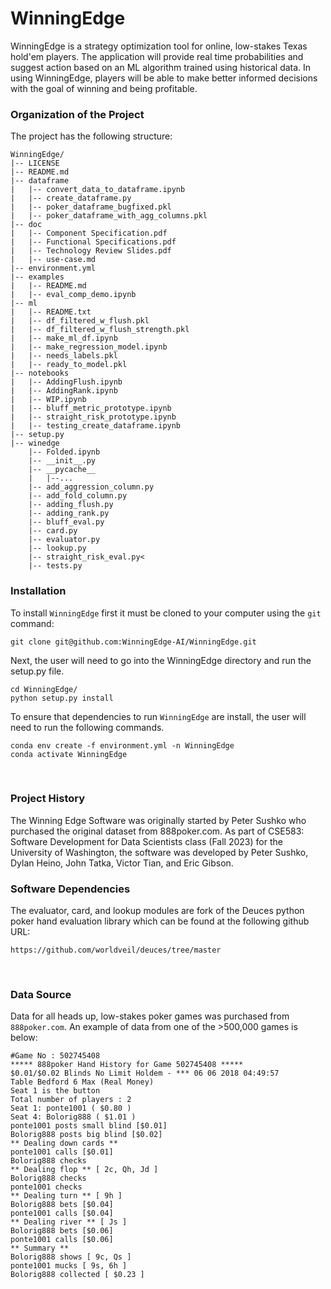 # WinningEdge

WinningEdge is a strategy optimization tool for online, low-stakes Texas hold'em players. The application will provide real time probabilities and suggest action based on an ML algorithm trained using historical data. In using WinningEdge, players will be able to make better informed decisions with the goal of winning and being profitable.
<br>

### Organization of the Project<br>
The project has the following structure:
<br>

```
WinningEdge/
|-- LICENSE
|-- README.md
|-- dataframe
|   |-- convert_data_to_dataframe.ipynb
|   |-- create_dataframe.py
|   |-- poker_dataframe_bugfixed.pkl
|   |-- poker_dataframe_with_agg_columns.pkl
|-- doc
|   |-- Component Specification.pdf
|   |-- Functional Specifications.pdf
|   |-- Technology Review Slides.pdf
|   |-- use-case.md
|-- environment.yml
|-- examples
|   |-- README.md
|   |-- eval_comp_demo.ipynb
|-- ml
|   |-- README.txt
|   |-- df_filtered_w_flush.pkl
|   |-- df_filtered_w_flush_strength.pkl
|   |-- make_ml_df.ipynb
|   |-- make_regression_model.ipynb
|   |-- needs_labels.pkl
|   |-- ready_to_model.pkl
|-- notebooks
|   |-- AddingFlush.ipynb
|   |-- AddingRank.ipynb
|   |-- WIP.ipynb
|   |-- bluff_metric_prototype.ipynb
|   |-- straight_risk_prototype.ipynb
|   |-- testing_create_dataframe.ipynb
|-- setup.py
|-- winedge
    |-- Folded.ipynb
    |-- __init__.py
    |-- __pycache__
    |   |--...
    |-- add_aggression_column.py
    |-- add_fold_column.py
    |-- adding_flush.py
    |-- adding_rank.py
    |-- bluff_eval.py
    |-- card.py
    |-- evaluator.py
    |-- lookup.py
    |-- straight_risk_eval.py<
    |-- tests.py
```


### Installation<br>
To install `WinningEdge` first it must be cloned to your computer using
the `git` command:<br>

```
git clone git@github.com:WinningEdge-AI/WinningEdge.git
```

Next, the user will need to go into the WinningEdge directory and run the setup.py file.<br>
```
cd WinningEdge/
python setup.py install
```

To ensure that dependencies to run `WinningEdge` are install, the user will need to run the following commands.

```
conda env create -f environment.yml -n WinningEdge
conda activate WinningEdge
```
<br>

### Project History <br>
The Winning Edge Software was originally started by Peter Sushko who purchased the original dataset from 888poker.com. As part of CSE583: Software Development for Data Scientists class (Fall 2023) for the University of Washington, the software was developed by Peter Sushko, Dylan Heino, John Tatka,  Victor Tian, and Eric Gibson. 
<br>

### Software Dependencies <br>
The evaluator, card, and lookup modules are fork of the Deuces python poker hand evaluation library which can be found at the following github URL:

```
https://github.com/worldveil/deuces/tree/master
```
<br>

### Data Source
Data for all heads up, low-stakes poker games was purchased from `888poker.com`.
An example of data from one of the >500,000 games is below:
```
#Game No : 502745408
***** 888poker Hand History for Game 502745408 *****
$0.01/$0.02 Blinds No Limit Holdem - *** 06 06 2018 04:49:57
Table Bedford 6 Max (Real Money)
Seat 1 is the button
Total number of players : 2
Seat 1: ponte1001 ( $0.80 )
Seat 4: Bolorig888 ( $1.01 )
ponte1001 posts small blind [$0.01]
Bolorig888 posts big blind [$0.02]
** Dealing down cards **
ponte1001 calls [$0.01]
Bolorig888 checks
** Dealing flop ** [ 2c, Qh, Jd ]
Bolorig888 checks
ponte1001 checks
** Dealing turn ** [ 9h ]
Bolorig888 bets [$0.04]
ponte1001 calls [$0.04]
** Dealing river ** [ Js ]
Bolorig888 bets [$0.06]
ponte1001 calls [$0.06]
** Summary **
Bolorig888 shows [ 9c, Qs ]
ponte1001 mucks [ 9s, 6h ]
Bolorig888 collected [ $0.23 ]
```


